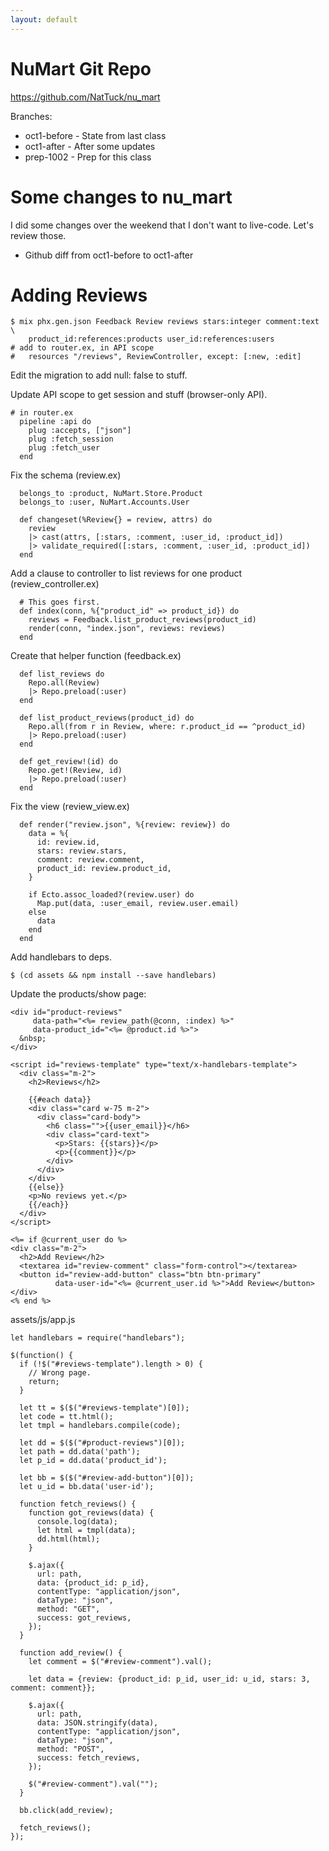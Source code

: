 ```yaml
---
layout: default
---
```


# NuMart Git Repo

https://github.com/NatTuck/nu_mart

Branches:

 - oct1-before - State from last class
 - oct1-after  - After some updates
 - prep-1002   - Prep for this class

# Some changes to nu_mart

I did some changes over the weekend that I
don't want to live-code. Let's review those.

 * Github diff from oct1-before to oct1-after

# Adding Reviews

```
$ mix phx.gen.json Feedback Review reviews stars:integer comment:text \
    product_id:references:products user_id:references:users
# add to router.ex, in API scope
#   resources "/reviews", ReviewController, except: [:new, :edit]
```

Edit the migration to add null: false to stuff.

Update API scope to get session and stuff (browser-only API).

```
# in router.ex
  pipeline :api do
    plug :accepts, ["json"]
    plug :fetch_session
    plug :fetch_user
  end
```

Fix the schema (review.ex)

```
  belongs_to :product, NuMart.Store.Product
  belongs_to :user, NuMart.Accounts.User

  def changeset(%Review{} = review, attrs) do
    review
    |> cast(attrs, [:stars, :comment, :user_id, :product_id])
    |> validate_required([:stars, :comment, :user_id, :product_id])
  end
```

Add a clause to controller to list reviews for one product (review_controller.ex)

```
  # This goes first.
  def index(conn, %{"product_id" => product_id}) do
    reviews = Feedback.list_product_reviews(product_id)
    render(conn, "index.json", reviews: reviews)
  end
```

Create that helper function (feedback.ex)

```
  def list_reviews do
    Repo.all(Review)
    |> Repo.preload(:user)
  end

  def list_product_reviews(product_id) do
    Repo.all(from r in Review, where: r.product_id == ^product_id)
    |> Repo.preload(:user)
  end
  
  def get_review!(id) do
    Repo.get!(Review, id)
    |> Repo.preload(:user)
  end
```

Fix the view (review_view.ex)

```
  def render("review.json", %{review: review}) do
    data = %{
      id: review.id,
      stars: review.stars,
      comment: review.comment,
      product_id: review.product_id,
    }

    if Ecto.assoc_loaded?(review.user) do
      Map.put(data, :user_email, review.user.email)
    else
      data
    end
  end
```

Add handlebars to deps.

```
$ (cd assets && npm install --save handlebars)
```

Update the products/show page:

```
<div id="product-reviews"
     data-path="<%= review_path(@conn, :index) %>"
     data-product_id="<%= @product.id %>">
  &nbsp;
</div>

<script id="reviews-template" type="text/x-handlebars-template">
  <div class="m-2">
    <h2>Reviews</h2>

    {{#each data}}
    <div class="card w-75 m-2">
      <div class="card-body">
        <h6 class="">{{user_email}}</h6>
        <div class="card-text">
          <p>Stars: {{stars}}</p>
          <p>{{comment}}</p>
        </div>
      </div>
    </div>
    {{else}}
    <p>No reviews yet.</p>
    {{/each}}
  </div>
</script>

<%= if @current_user do %>
<div class="m-2">
  <h2>Add Review</h2>
  <textarea id="review-comment" class="form-control"></textarea>
  <button id="review-add-button" class="btn btn-primary"
          data-user-id="<%= @current_user.id %>">Add Review</button>
</div>
<% end %>
```


assets/js/app.js

```
let handlebars = require("handlebars");

$(function() {
  if (!$("#reviews-template").length > 0) {
    // Wrong page.
    return;
  }

  let tt = $($("#reviews-template")[0]);
  let code = tt.html();
  let tmpl = handlebars.compile(code);

  let dd = $($("#product-reviews")[0]);
  let path = dd.data('path');
  let p_id = dd.data('product_id');

  let bb = $($("#review-add-button")[0]);
  let u_id = bb.data('user-id');

  function fetch_reviews() {
    function got_reviews(data) {
      console.log(data);
      let html = tmpl(data);
      dd.html(html);
    }

    $.ajax({
      url: path,
      data: {product_id: p_id},
      contentType: "application/json",
      dataType: "json",
      method: "GET",
      success: got_reviews,
    });
  }

  function add_review() {
    let comment = $("#review-comment").val();

    let data = {review: {product_id: p_id, user_id: u_id, stars: 3, comment: comment}};

    $.ajax({
      url: path,
      data: JSON.stringify(data),
      contentType: "application/json",
      dataType: "json",
      method: "POST",
      success: fetch_reviews,
    });

    $("#review-comment").val("");
  }

  bb.click(add_review);

  fetch_reviews();
});
```


